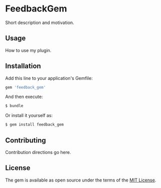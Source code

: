 # FeedbackGem
Short description and motivation.

## Usage
How to use my plugin.

## Installation
Add this line to your application's Gemfile:

```ruby
gem 'feedback_gem'
```

And then execute:
```bash
$ bundle
```

Or install it yourself as:
```bash
$ gem install feedback_gem
```

## Contributing
Contribution directions go here.

## License
The gem is available as open source under the terms of the [MIT License](https://opensource.org/licenses/MIT).
